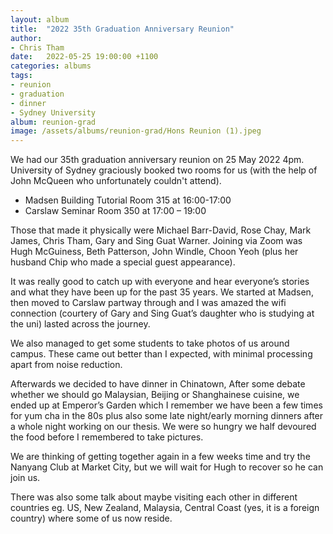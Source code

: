 ```yaml
---
layout: album
title:  "2022 35th Graduation Anniversary Reunion"
author:
- Chris Tham
date:   2022-05-25 19:00:00 +1100
categories: albums
tags:
- reunion
- graduation
- dinner
- Sydney University
album: reunion-grad
image: /assets/albums/reunion-grad/Hons Reunion (1).jpeg
---
```

We had our 35th graduation anniversary reunion on 25 May 2022 4pm. University of Sydney graciously booked two rooms for us (with the help of John McQueen who unfortunately couldn't attend).

- Madsen Building Tutorial Room 315 at 16:00-17:00
- Carslaw Seminar Room 350 at 17:00 – 19:00

Those that made it physically were Michael Barr-David, Rose Chay, Mark James, Chris Tham, Gary and Sing Guat Warner. Joining via Zoom was Hugh McGuiness, Beth Patterson, John Windle, Choon Yeoh (plus her husband Chip who made a special guest appearance).

It was really good to catch up with everyone and hear everyone’s stories and what they have been up for the past 35 years. We started at Madsen, then moved to Carslaw partway through and I was amazed the wifi connection (courtery of Gary and Sing Guat’s daughter who is studying at the uni) lasted across the journey.

We also managed to get some students to take photos of us around campus. These came out better than I expected, with minimal processing apart from noise reduction.

Afterwards we decided to have dinner in Chinatown, After some debate whether we should go Malaysian, Beijing or Shanghainese cuisine, we ended up at Emperor’s Garden which I remember we have been a few times for yum cha in the 80s plus also some late night/early morning dinners after a whole night working on our thesis. We were so hungry we half devoured the food before I remembered to take pictures.

We are thinking of getting together again in a few weeks time and try the Nanyang Club at Market City, but we will wait for Hugh to recover so he can join us.

There was also some talk about maybe visiting each other in different countries eg. US, New Zealand, Malaysia, Central Coast (yes, it is a foreign country) where some of us now reside.
